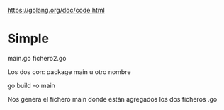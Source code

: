 https://golang.org/doc/code.html



# Simple
main.go
fichero2.go

Los dos con:
package main
  u otro nombre

go build -o main

Nos genera el fichero main donde están agregados los dos ficheros .go
